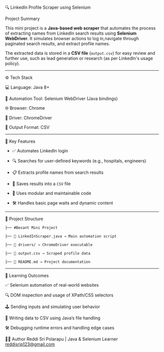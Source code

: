 🔍 LinkedIn Profile Scraper using Selenium

Project Summary

This mini project is a **Java-based web scraper** that automates the process of extracting names from LinkedIn search results using **Selenium WebDriver**. It simulates browser actions to log in,navigate through paginated search results, and extract profile names.

The extracted data is stored in a **CSV file** (`output.csv`) for easy review and further use, such as lead generation or research (as per LinkedIn's usage policy).

---

 ⚙️ Tech Stack
 
💻 Language: Java 8+

🧪 Automation Tool: Selenium WebDriver (Java bindings)

🌐 Browser: Chrome

🧭 Driver: ChromeDriver

📄 Output Format: CSV

----------

🔑 Key Features

- ✅ Automates LinkedIn login
  
- 🔍 Searches for user-defined keywords (e.g., hospitals, engineers)
  
- 📋 Extracts profile names from search results
  
- 💾 Saves results into a `CSV` file
  
- 🧠 Uses modular and maintainable code
  
- 🛠️ Handles basic page waits and dynamic content

-------

📁 Project Structure

    ├── #Besant Mini Project     

    ├── 📄 LinkedInScraper.java → Main automation script
    
    ├── 📁 drivers/ → ChromeDriver executable
    
    ├── 📄 output.csv → Scraped profile data
    
    ├── 📄 README.md → Project documentation
    
-------

🧪 Learning Outcomes

✅ Selenium automation of real-world websites

🔍 DOM inspection and usage of XPath/CSS selectors

🕹️ Sending inputs and simulating user behavior

📄 Writing data to CSV using Java’s file handling

🛠️ Debugging runtime errors and handling edge cases

👩‍💻 Author Reddi Sri Polarapu | Java & Selenium Learner reddisrip123@gmail.com

    
